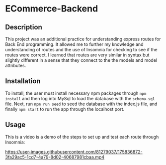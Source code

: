 # ECommerce-Backend

## Description

This project was an additional practice for understanding express routes for Back End programming. It allowed me to further my knowledge and understanding of routes and the use of Insomnia for checking to see if the routes were correct. I learned that routes are very similar in syntax but slightly different in a sense that they connect to the the models and model attributes.

## Installation

To install, the user must install necessary npm packages through `npm install` and then log into MySql to load the database with the `schema.sql` file. Next, run `npm run seed` to seed the database with the index.js file, and finally `npm start` to run the app through the localhost port.

## Usage

This is a video is a demo of the steps to set up and test each route through Insomnia:


https://user-images.githubusercontent.com/81279037/175836872-3fa29ac5-1cd7-4a79-8d02-40687981cbaa.mp4

